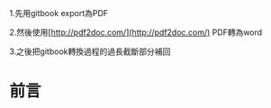 1.先用gitbook export為PDF

2.然後使用[http://pdf2doc.com/](http://pdf2doc.com/)  PDF轉為word

3.之後把gitbook轉換過程的過長截斷部分補回

# 前言



